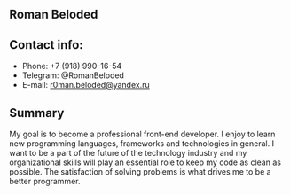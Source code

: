 ## Roman Beloded
## Contact info:
* Phone: +7 (918) 990-16-54
* Telegram: @RomanBeloded
* E-mail: r0man.beloded@yandex.ru
## Summary
My goal is to become a professional front-end developer. I enjoy to learn new programming languages, frameworks and technologies in general. I want to be a part of the future of the technology industry and my organizational skills will play an essential role to keep my code as clean as possible. The satisfaction of solving problems is what drives me to be a better programmer.